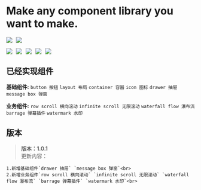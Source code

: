 # Make any component library you want to make.

<p align="center" style="display: flex">
  <img src="https://img.shields.io/badge/v1.0.2-4FCA21" style="margin-right: 10px"><img src="https://img.shields.io/badge/License-MIT-blue">
</p>

<p align="center" style="display: flex">
  <img src="https://img.shields.io/badge/Vue3-D9B125" style="margin-right: 10px">
  <img src="https://img.shields.io/badge/TypeScrpit-D9B125" style="margin-right: 10px">
  <img src="https://img.shields.io/badge/Vite-D9B125" style="margin-right: 10px">
  <img src="https://img.shields.io/badge/TailwindCSS-D9B125" style="margin-right: 10px">
  <img src="https://img.shields.io/badge/SCSS-D9B125">
</p>

## 已经实现组件

**基础组件:**
`button 按钮` `layout 布局` `container 容器` `icon 图标` `drawer 抽屉` `message box 弹窗`<br>

**业务组件:**
`row scroll 横向滚动` `infinite scroll 无限滚动` `waterfall flow 瀑布流` `barrage 弹幕插件` `watermark 水印`<br>

## 版本

> **版本：1.0.1**<br>
> 更新内容：<br>

    1.新增基础组件`drawer 抽屉` `message box 弹窗`<br>
    2.新增业务组件`row scroll 横向滚动` `infinite scroll 无限滚动` `waterfall flow 瀑布流` `barrage 弹幕插件` `watermark 水印`<br>
